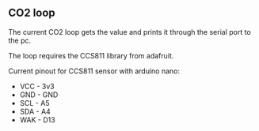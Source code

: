 ## CO2 loop

The current CO2 loop gets the value and prints it through the serial port to the pc.

The loop requires the CCS811 library from adafruit.

Current pinout for CCS811 sensor with arduino nano:

- VCC - 3v3
- GND - GND
- SCL - A5
- SDA - A4
- WAK - D13